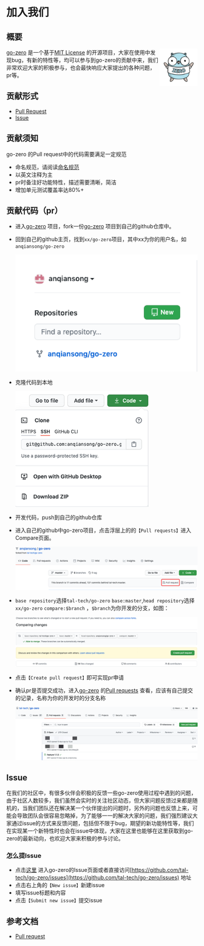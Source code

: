 # 加入我们

## 概要
<img src="./resource/go-zero-logo.png" alt="go-zero" width="100px" height="100px" align="right" />

[go-zero](https://github.com/tal-tech/go-zero) 是一个基于[MIT License](https://github.com/tal-tech/go-zero/blob/master/LICENSE) 的开源项目，大家在使用中发现bug，有新的特性等，均可以参与到go-zero的贡献中来，我们非常欢迎大家的积极参与，也会最快响应大家提出的各种问题，pr等。

## 贡献形式
* [Pull Request](https://github.com/tal-tech/go-zero/pulls)
* [Issue](https://github.com/tal-tech/go-zero/issues)

## 贡献须知
go-zero 的Pull request中的代码需要满足一定规范
* 命名规范，请阅读[命名规范](naming-spec.md)
* 以英文注释为主
* pr时备注好功能特性，描述需要清晰，简洁
* 增加单元测试覆盖率达80%+

## 贡献代码（pr）
* 进入[go-zero](https://github.com/tal-tech/go-zero) 项目，fork一份[go-zero](https://github.com/tal-tech/go-zero) 项目到自己的github仓库中。
* 回到自己的github主页，找到`xx/go-zero`项目，其中xx为你的用户名，如`anqiansong/go-zero`

    ![fork](./resource/fork.png)
* 克隆代码到本地

    ![clone](./resource/clone.png)
* 开发代码，push到自己的github仓库
* 进入自己的github中go-zero项目，点击浮层上的的`【Pull requests】`进入Compare页面。

    ![pr](./resource/new_pr.png)

* `base repository`选择`tal-tech/go-zero` `base:master`,`head repository`选择`xx/go-zero` `compare:$branch` ，`$branch`为你开发的分支，如图：

    ![pr](./resource/compare.png)

* 点击`【Create pull request】`即可实现pr申请
* 确认pr是否提交成功，进入[go-zero](https://github.com/tal-tech/go-zero) 的[Pull requests](https://github.com/tal-tech/go-zero/pulls) 查看，应该有自己提交的记录，名称为你的开发时的分支名称

    ![pr record](./resource/pr_record.png)

## Issue
在我们的社区中，有很多伙伴会积极的反馈一些go-zero使用过程中遇到的问题，由于社区人数较多，我们虽然会实时的关注社区动态，但大家问题反馈过来都是随机的，当我们团队还在解决某一个伙伴提出的问题时，另外的问题也反馈上来，可能会导致团队会很容易忽略掉，为了能够一一的解决大家的问题，我们强烈建议大家通过issue的方式来反馈问题，包括但不限于bug，期望的新功能特性等，我们在实现某一个新特性时也会在issue中体现，大家在这里也能够在这里获取到go-zero的最新动向，也欢迎大家来积极的参与讨论。

### 怎么提Issue
* 点击[这里](https://github.com/tal-tech/go-zero/issues) 进入go-zero的Issue页面或者直接访问[https://github.com/tal-tech/go-zero/issues](https://github.com/tal-tech/go-zero/issues) 地址
* 点击右上角的`【New issue】`新建issue
* 填写issue标题和内容
* 点击`【Submit new issue】`提交issue


## 参考文档

* [Pull request](https://docs.github.com/en/github/collaborating-with-issues-and-pull-requests/proposing-changes-to-your-work-with-pull-requests)